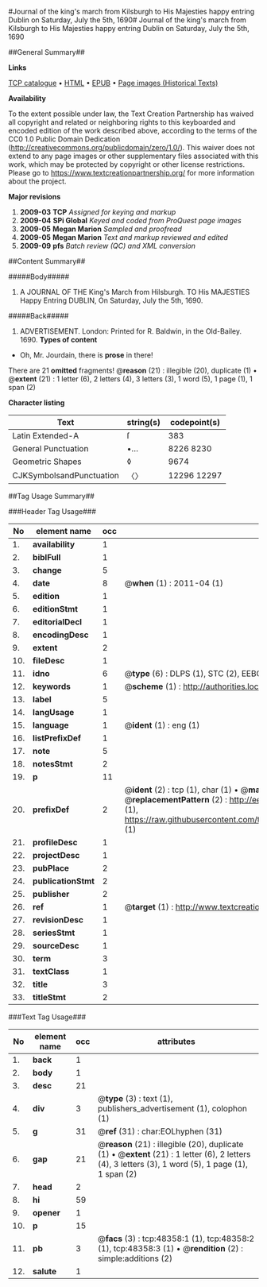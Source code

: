 #Journal of the king's march from Kilsburgh to His Majesties happy entring Dublin on Saturday, July the 5th, 1690#
Journal of the king's march from Kilsburgh to His Majesties happy entring Dublin on Saturday, July the 5th, 1690

##General Summary##

**Links**

[TCP catalogue](http://www.ota.ox.ac.uk/tcp/)  • 
[HTML](http://tei.it.ox.ac.uk/tcp/Texts-HTML/free/A46/A46307.html)  • 
[EPUB](http://tei.it.ox.ac.uk/tcp/Texts-EPUB/free/A46/A46307.epub) • 
[Page images (Historical Texts)](https://historicaltexts.jisc.ac.uk/eebo-11724726e)

**Availability**

To the extent possible under law, the Text Creation Partnership has waived all copyright and related or neighboring rights to this keyboarded and encoded edition of the work described above, according to the terms of the CC0 1.0 Public Domain Dedication (http://creativecommons.org/publicdomain/zero/1.0/). This waiver does not extend to any page images or other supplementary files associated with this work, which may be protected by copyright or other license restrictions. Please go to https://www.textcreationpartnership.org/ for more information about the project.

**Major revisions**

1. __2009-03__ __TCP__ *Assigned for keying and markup*
1. __2009-04__ __SPi Global__ *Keyed and coded from ProQuest page images*
1. __2009-05__ __Megan Marion__ *Sampled and proofread*
1. __2009-05__ __Megan Marion__ *Text and markup reviewed and edited*
1. __2009-09__ __pfs__ *Batch review (QC) and XML conversion*

##Content Summary##

#####Body#####

1. A JOURNAL OF THE King's March from Hilsburgh. TO His MAJESTIES Happy Entring DUBLIN, On Saturday, July the 5th, 1690.

#####Back#####

1. ADVERTISEMENT.
London: Printed for R. Baldwin, in the Old-Bailey. 1690.
**Types of content**

  * Oh, Mr. Jourdain, there is **prose** in there!

There are 21 **omitted** fragments! 
 @__reason__ (21) : illegible (20), duplicate (1)  •  @__extent__ (21) : 1 letter (6), 2 letters (4), 3 letters (3), 1 word (5), 1 page (1), 1 span (2)

**Character listing**


|Text|string(s)|codepoint(s)|
|---|---|---|
|Latin Extended-A|ſ|383|
|General Punctuation|•…|8226 8230|
|Geometric Shapes|◊|9674|
|CJKSymbolsandPunctuation|〈〉|12296 12297|

##Tag Usage Summary##

###Header Tag Usage###

|No|element name|occ|attributes|
|---|---|---|---|
|1.|__availability__|1||
|2.|__biblFull__|1||
|3.|__change__|5||
|4.|__date__|8| @__when__ (1) : 2011-04 (1)|
|5.|__edition__|1||
|6.|__editionStmt__|1||
|7.|__editorialDecl__|1||
|8.|__encodingDesc__|1||
|9.|__extent__|2||
|10.|__fileDesc__|1||
|11.|__idno__|6| @__type__ (6) : DLPS (1), STC (2), EEBO-CITATION (1), OCLC (1), VID (1)|
|12.|__keywords__|1| @__scheme__ (1) : http://authorities.loc.gov/ (1)|
|13.|__label__|5||
|14.|__langUsage__|1||
|15.|__language__|1| @__ident__ (1) : eng (1)|
|16.|__listPrefixDef__|1||
|17.|__note__|5||
|18.|__notesStmt__|2||
|19.|__p__|11||
|20.|__prefixDef__|2| @__ident__ (2) : tcp (1), char (1)  •  @__matchPattern__ (2) : ([0-9\-]+):([0-9IVX]+) (1), (.+) (1)  •  @__replacementPattern__ (2) : http://eebo.chadwyck.com/downloadtiff?vid=$1&page=$2 (1), https://raw.githubusercontent.com/textcreationpartnership/Texts/master/tcpchars.xml#$1 (1)|
|21.|__profileDesc__|1||
|22.|__projectDesc__|1||
|23.|__pubPlace__|2||
|24.|__publicationStmt__|2||
|25.|__publisher__|2||
|26.|__ref__|1| @__target__ (1) : http://www.textcreationpartnership.org/docs/. (1)|
|27.|__revisionDesc__|1||
|28.|__seriesStmt__|1||
|29.|__sourceDesc__|1||
|30.|__term__|3||
|31.|__textClass__|1||
|32.|__title__|3||
|33.|__titleStmt__|2||


###Text Tag Usage###

|No|element name|occ|attributes|
|---|---|---|---|
|1.|__back__|1||
|2.|__body__|1||
|3.|__desc__|21||
|4.|__div__|3| @__type__ (3) : text (1), publishers_advertisement (1), colophon (1)|
|5.|__g__|31| @__ref__ (31) : char:EOLhyphen (31)|
|6.|__gap__|21| @__reason__ (21) : illegible (20), duplicate (1)  •  @__extent__ (21) : 1 letter (6), 2 letters (4), 3 letters (3), 1 word (5), 1 page (1), 1 span (2)|
|7.|__head__|2||
|8.|__hi__|59||
|9.|__opener__|1||
|10.|__p__|15||
|11.|__pb__|3| @__facs__ (3) : tcp:48358:1 (1), tcp:48358:2 (1), tcp:48358:3 (1)  •  @__rendition__ (2) : simple:additions (2)|
|12.|__salute__|1||
